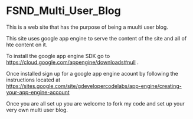 # FSND_Multi_User_Blog
This is a web site that has the purpose of being a muulti user blog.

This site uses google app engine to serve the content of the site and all of hte content on it.

To install the google app engine SDK go to https://cloud.google.com/appengine/downloads#null .

Once installed sign up for a google app engine acount by following the instructions located at https://sites.google.com/site/gdevelopercodelabs/app-engine/creating-your-app-engine-account

Once you are all set up you are welcome to fork my code and set up your very own multi user blog.
